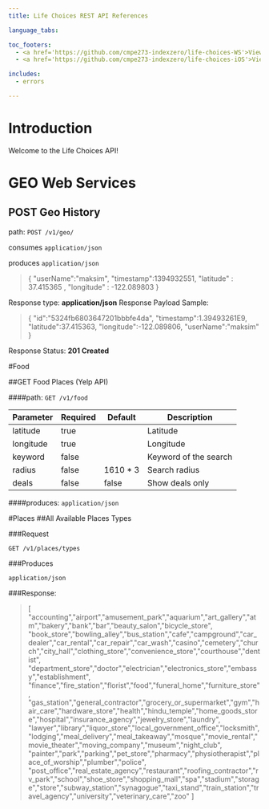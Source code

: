 ```yaml
---
title: Life Choices REST API References

language_tabs:

toc_footers:
  - <a href='https://github.com/cmpe273-indexzero/life-choices-WS'>View WS Project GitHub Page</a>
  - <a href='https://github.com/cmpe273-indexzero/life-choices-iOS'>View iOS Project GitHub Page</a>

includes:
  - errors

---
```


# Introduction

Welcome to the Life Choices API!






# GEO Web Services
## POST Geo History

path: `POST /v1/geo/`

consumes `application/json`

produces `application/json`


> {
>    "userName":"maksim",
>    "timestamp":1394932551,
>    "latitude" : 37.415365 ,
>    "longitude" : -122.089803
> }


Response type: **application/json**
Response Payload Sample:

> {
>     "id":"5324fb6803647201bbbfe4da",
>     "timestamp":1.39493261E9,
>     "latitude":37.415363,
>     "longitude":-122.089806,
>     "userName":"maksim"
> }

Response Status: **201 Created**





#Food

##GET Food Places (Yelp API)

####path: `GET /v1/food`

Parameter | Required | Default | Description
--------- | -------  | --------|-----------
latitude  | true     |         | Latitude
longitude | true     |         | Longitude
keyword   | false    |         | Keyword of the search
radius    | false    | 1610 * 3| Search radius
deals     | false    | false   | Show deals only

####produces: `application/json`







#Places
##All Available Places Types

###Request

`GET /v1/places/types`

###Produces

`application/json`

###Response:

> [
> "accounting","airport","amusement_park","aquarium","art_gallery","atm","bakery","bank","bar","beauty_salon","bicycle_store",
> "book_store","bowling_alley","bus_station","cafe","campground","car_dealer","car_rental","car_repair","car_wash","casino","cemetery","church","city_hall","clothing_store","convenience_store","courthouse","dentist",
> "department_store","doctor","electrician","electronics_store","embassy","establishment",
> "finance","fire_station","florist","food","funeral_home","furniture_store",
> "gas_station","general_contractor","grocery_or_supermarket","gym","hair_care","hardware_store","health","hindu_temple","home_goods_store","hospital","insurance_agency","jewelry_store","laundry",
> "lawyer","library","liquor_store","local_government_office","locksmith",
> "lodging","meal_delivery","meal_takeaway","mosque","movie_rental","movie_theater","moving_company","museum","night_club",
> "painter","park","parking","pet_store","pharmacy","physiotherapist","place_of_worship","plumber","police",
> "post_office","real_estate_agency","restaurant","roofing_contractor","rv_park","school","shoe_store","shopping_mall","spa","stadium","storage","store","subway_station","synagogue","taxi_stand","train_station","travel_agency","university","veterinary_care","zoo"
> ]


